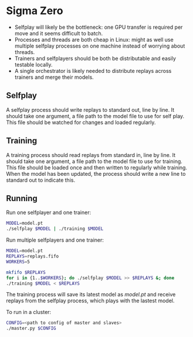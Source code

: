 # Sigma Zero

- Selfplay will likely be the bottleneck: one GPU transfer is required per move and it seems difficult to batch.
- Processes and threads are both cheap in Linux: might as well use multiple selfplay processes on one machine instead of worrying about threads.
- Trainers and selfplayers should be both be distributable and easily testable locally.
- A single orchestrator is likely needed to distribute replays across trainers and merge their models.

## Selfplay

A selfplay process should write replays to standard out, line by line. It should take one argument, a file path to the model file to use for self play. This file should be watched for changes and loaded regularly.

## Training

A training process should read replays from standard in, line by line. It should take one argument, a file path to the model file to use for training. This file should be loaded once and then written to regularly while training. When the model has been updated, the process should write a new line to standard out to indicate this.

## Running

Run one selfplayer and one trainer:

```bash
MODEL=model.pt
./selfplay $MODEL | ./training $MODEL
```

Run multiple selfplayers and one trainer:

```bash
MODEL=model.pt
REPLAYS=replays.fifo
WORKERS=5

mkfifo $REPLAYS
for i in {1..$WORKERS}; do ./selfplay $MODEL >> $REPLAYS &; done
./training $MODEL < $REPLAYS
```

The training process will save its latest model as *model.pt* and receive replays from the selfplay process, which plays with the lastest model.

To run in a cluster:

```sh
CONFIG=<path to config of master and slaves>
./master.py $CONFIG
```
